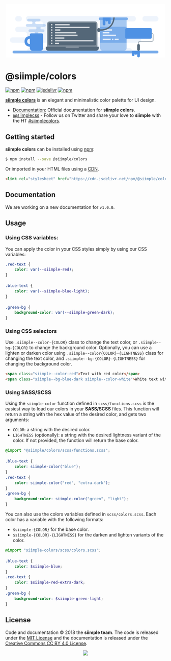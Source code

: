 <p align="center">
  <img width="500px" src="./art/header.svg">
</p>

# @siimple/colors

[![npm](https://img.shields.io/npm/v/@siimple/colors.svg?style=flat-square)](https://www.npmjs.com/package/@siimple/colors)
[![npm](https://img.shields.io/npm/dt/@siimple/colors.svg?style=flat-square)](https://www.npmjs.com/package/@siimple/colors)
[![jsdelivr](https://data.jsdelivr.com/v1/package/npm/@siimple/colors/badge)](https://www.jsdelivr.com/package/npm/@siimple/colors)
[![npm](https://img.shields.io/npm/l/@siimple/colors.svg?style=flat-square)](https://github.com/siimple/colors)

[**siimple colors**]() is an elegant and minimalistic color palette for UI design.

- [Documentation](): Official documentation for **siimple colors**.
- [@siimplecss](https://twitter.com/siimplecss) - Follow us on Twitter and share your love to **siimple** with the HT [#siimplecolors](https://twitter.com/search?q=%23siimplecolors&src=typd).


## Getting started

**siimple colors** can be installed using [npm](https://www.npmjs.com/package/@siimple/colors):

```bash
$ npm install --save @siimple/colors
```

Or imported in your HTML files using a [CDN](https://www.jsdelivr.com/package/npm/@siimple/colors).

```html
<link rel="stylesheet" href="https://cdn.jsdelivr.net/npm/@siimple/colors@1.0.0/dist/siimple-colors.min.css">
```

## Documentation 

We are working on a new documentation for `v1.0.0`.

## Usage 

### Using CSS variables: 

You can apply the color in your CSS styles simply by using our CSS variables: 

```css 
.red-text {
    color: var(--siimple-red);
}

.blue-text {
    color: var(--siimple-blue-light);
}

.green-bg {
    background-color: var(--siimple-green-dark);
}
```

### Using CSS selectors

Use `.siimple--color-{COLOR}` class to change the text color, or `.siimple--bg-{COLOR}` to change the background color. Optionally, you can use a lighten or darken color using `.siimple--color{COLOR}-{LIGHTNESS}` class for changing the text color, and `.siimple--bg-{COLOR}-{LIGHTNESS}` for changing the background color.

```html 
<span class="siimple--color-red">Text with red color</span>
<span class="siimple--bg-blue-dark siimple--color-white">White text with dark blue color</span>
```

### Using SASS/SCSS 

Using the `siimple-color` function defined in `scss/functions.scss` is the easiest way to load our colors in your **SASS/SCSS** files. This function will return a string with the hex value of the desired color, and gets two arguments:

- `COLOR`: a string with the desired color.
- `LIGHTNESS` (optionally): a string with the desired lightness variant of the color. If not provided, the function will return the base color.

```scss
@import "@siimple/colors/scss/functions.scss";

.blue-text {
    color: siimple-color("blue");
}
.red-text {
    color: siimple-color("red", "extra-dark");
}
.green-bg {
    background-color: siimple-color("green", "light");
}
```

You can also use the colors variables defined in `scss/colors.scss`. Each color has a variable with the following formats: 
- `$siimple-{COLOR}` for the base color. 
- `$siimple-{COLOR}-{LIGHTNESS}` for the darken and lighten variants of the color. 

```scss
@import "siimple-colors/scss/colors.scss";

.blue-text {
    color: $siimple-blue;
}
.red-text {
    color: $siimple-red-extra-dark;
}
.green-bg {
    background-color: $siimple-green-light;
}
```

## License

Code and documentation &copy; 2018 the **siimple team**. The code is released under the [MIT License](./LICENSE) and the documentation is released under the [Creative Commons CC BY 4.0 License](https://creativecommons.org/licenses/by/4.0/).


<p align="center">
    <img src="https://raw.githubusercontent.com/siimple/siimple/monorepo/art/footer.png">
</p>


